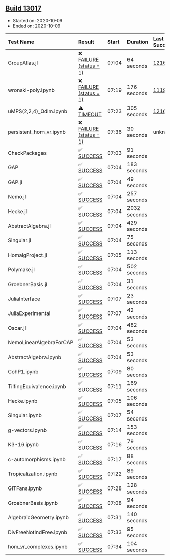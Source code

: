## [Build 13017](https://oscarci.mathematik.uni-kl.de/job/oscar/13017/)

* Started on: 2020-10-09
* Ended on: 2020-10-09

| Test Name    | Result | Start | Duration | Last Success | First Failure |
|:-------------|:-------|:------|:---------|:-------------|:--------------|
| GroupAtlas.jl | ❌ [FAILURE (status = 1)](https://oscarci.mathematik.uni-kl.de/job/oscar/13017/artifact/logs/build-13017/GroupAtlas.jl.log) | 07:04 | 64 seconds | [12167](https://oscarci.mathematik.uni-kl.de/job/oscar/12167/) | [12168](https://oscarci.mathematik.uni-kl.de/job/oscar/12168/) |
| wronski-poly.ipynb | ❌ [FAILURE (status = 1)](https://oscarci.mathematik.uni-kl.de/job/oscar/13017/artifact/logs/build-13017/wronski-poly.ipynb.log) | 07:19 | 176 seconds | [11192](https://oscarci.mathematik.uni-kl.de/job/oscar/11192/) | [11193](https://oscarci.mathematik.uni-kl.de/job/oscar/11193/) |
| uMPS(2,2,4)_0dim.ipynb | ⚠ [TIMEOUT](https://oscarci.mathematik.uni-kl.de/job/oscar/13017/artifact/logs/build-13017/uMPS-2-2-4-_0dim.ipynb.log) | 07:23 | 305 seconds | [12167](https://oscarci.mathematik.uni-kl.de/job/oscar/12167/) | [12168](https://oscarci.mathematik.uni-kl.de/job/oscar/12168/) |
| persistent_hom_vr.ipynb | ❌ [FAILURE (status = 1)](https://oscarci.mathematik.uni-kl.de/job/oscar/13017/artifact/logs/build-13017/persistent_hom_vr.ipynb.log) | 07:36 | 30 seconds | unknown | unknown |
| CheckPackages | ✅ [SUCCESS](https://oscarci.mathematik.uni-kl.de/job/oscar/13017/artifact/logs/build-13017/CheckPackages.log) | 07:03 | 91 seconds |  |  |
| GAP | ✅ [SUCCESS](https://oscarci.mathematik.uni-kl.de/job/oscar/13017/artifact/logs/build-13017/GAP.log) | 07:04 | 183 seconds |  |  |
| GAP.jl | ✅ [SUCCESS](https://oscarci.mathematik.uni-kl.de/job/oscar/13017/artifact/logs/build-13017/GAP.jl.log) | 07:04 | 49 seconds |  |  |
| Nemo.jl | ✅ [SUCCESS](https://oscarci.mathematik.uni-kl.de/job/oscar/13017/artifact/logs/build-13017/Nemo.jl.log) | 07:04 | 257 seconds |  |  |
| Hecke.jl | ✅ [SUCCESS](https://oscarci.mathematik.uni-kl.de/job/oscar/13017/artifact/logs/build-13017/Hecke.jl.log) | 07:04 | 2032 seconds |  |  |
| AbstractAlgebra.jl | ✅ [SUCCESS](https://oscarci.mathematik.uni-kl.de/job/oscar/13017/artifact/logs/build-13017/AbstractAlgebra.jl.log) | 07:04 | 429 seconds |  |  |
| Singular.jl | ✅ [SUCCESS](https://oscarci.mathematik.uni-kl.de/job/oscar/13017/artifact/logs/build-13017/Singular.jl.log) | 07:04 | 75 seconds |  |  |
| HomalgProject.jl | ✅ [SUCCESS](https://oscarci.mathematik.uni-kl.de/job/oscar/13017/artifact/logs/build-13017/HomalgProject.jl.log) | 07:05 | 113 seconds |  |  |
| Polymake.jl | ✅ [SUCCESS](https://oscarci.mathematik.uni-kl.de/job/oscar/13017/artifact/logs/build-13017/Polymake.jl.log) | 07:04 | 502 seconds |  |  |
| GroebnerBasis.jl | ✅ [SUCCESS](https://oscarci.mathematik.uni-kl.de/job/oscar/13017/artifact/logs/build-13017/GroebnerBasis.jl.log) | 07:04 | 31 seconds |  |  |
| JuliaInterface | ✅ [SUCCESS](https://oscarci.mathematik.uni-kl.de/job/oscar/13017/artifact/logs/build-13017/JuliaInterface.log) | 07:07 | 23 seconds |  |  |
| JuliaExperimental | ✅ [SUCCESS](https://oscarci.mathematik.uni-kl.de/job/oscar/13017/artifact/logs/build-13017/JuliaExperimental.log) | 07:07 | 42 seconds |  |  |
| Oscar.jl | ✅ [SUCCESS](https://oscarci.mathematik.uni-kl.de/job/oscar/13017/artifact/logs/build-13017/Oscar.jl.log) | 07:04 | 482 seconds |  |  |
| NemoLinearAlgebraForCAP | ✅ [SUCCESS](https://oscarci.mathematik.uni-kl.de/job/oscar/13017/artifact/logs/build-13017/NemoLinearAlgebraForCAP.log) | 07:04 | 53 seconds |  |  |
| AbstractAlgebra.ipynb | ✅ [SUCCESS](https://oscarci.mathematik.uni-kl.de/job/oscar/13017/artifact/logs/build-13017/AbstractAlgebra.ipynb.log) | 07:04 | 53 seconds |  |  |
| CohP1.ipynb | ✅ [SUCCESS](https://oscarci.mathematik.uni-kl.de/job/oscar/13017/artifact/logs/build-13017/CohP1.ipynb.log) | 07:09 | 80 seconds |  |  |
| TiltingEquivalence.ipynb | ✅ [SUCCESS](https://oscarci.mathematik.uni-kl.de/job/oscar/13017/artifact/logs/build-13017/TiltingEquivalence.ipynb.log) | 07:11 | 169 seconds |  |  |
| Hecke.ipynb | ✅ [SUCCESS](https://oscarci.mathematik.uni-kl.de/job/oscar/13017/artifact/logs/build-13017/Hecke.ipynb.log) | 07:05 | 106 seconds |  |  |
| Singular.ipynb | ✅ [SUCCESS](https://oscarci.mathematik.uni-kl.de/job/oscar/13017/artifact/logs/build-13017/Singular.ipynb.log) | 07:07 | 54 seconds |  |  |
| g-vectors.ipynb | ✅ [SUCCESS](https://oscarci.mathematik.uni-kl.de/job/oscar/13017/artifact/logs/build-13017/g-vectors.ipynb.log) | 07:14 | 153 seconds |  |  |
| K3-16.ipynb | ✅ [SUCCESS](https://oscarci.mathematik.uni-kl.de/job/oscar/13017/artifact/logs/build-13017/K3-16.ipynb.log) | 07:16 | 79 seconds |  |  |
| c-automorphisms.ipynb | ✅ [SUCCESS](https://oscarci.mathematik.uni-kl.de/job/oscar/13017/artifact/logs/build-13017/c-automorphisms.ipynb.log) | 07:17 | 88 seconds |  |  |
| Tropicalization.ipynb | ✅ [SUCCESS](https://oscarci.mathematik.uni-kl.de/job/oscar/13017/artifact/logs/build-13017/Tropicalization.ipynb.log) | 07:22 | 89 seconds |  |  |
| GITFans.ipynb | ✅ [SUCCESS](https://oscarci.mathematik.uni-kl.de/job/oscar/13017/artifact/logs/build-13017/GITFans.ipynb.log) | 07:28 | 128 seconds |  |  |
| GroebnerBasis.ipynb | ✅ [SUCCESS](https://oscarci.mathematik.uni-kl.de/job/oscar/13017/artifact/logs/build-13017/GroebnerBasis.ipynb.log) | 07:08 | 94 seconds |  |  |
| AlgebraicGeometry.ipynb | ✅ [SUCCESS](https://oscarci.mathematik.uni-kl.de/job/oscar/13017/artifact/logs/build-13017/AlgebraicGeometry.ipynb.log) | 07:31 | 140 seconds |  |  |
| DivFreeNotIndFree.ipynb | ✅ [SUCCESS](https://oscarci.mathematik.uni-kl.de/job/oscar/13017/artifact/logs/build-13017/DivFreeNotIndFree.ipynb.log) | 07:33 | 95 seconds |  |  |
| hom_vr_complexes.ipynb | ✅ [SUCCESS](https://oscarci.mathematik.uni-kl.de/job/oscar/13017/artifact/logs/build-13017/hom_vr_complexes.ipynb.log) | 07:34 | 104 seconds |  |  |
